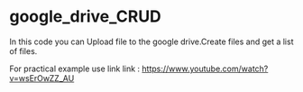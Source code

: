 # google_drive_CRUD


In this code you can Upload file to the google drive.Create files and get a list of files.

For practical example use link 
link : https://www.youtube.com/watch?v=wsErOwZZ_AU
